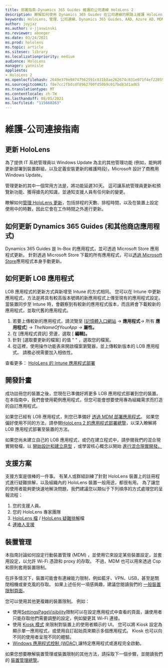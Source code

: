 ```yaml
---
title: 部署指南-Dynamics 365 Guides 維護的公司連線 HoloLens 2
description: 瞭解如何使用 Dynamics 365 Guides 在公司連線的網路上維護 HoloLens 2 的裝置。
keywords: HoloLens、管理、公司連線、Dynamics 365 Guides、AAD、Azure AD、MDM、行動裝置管理
author: joyjaz
ms.author: v-jjaswinski
ms.reviewer: aboeger
ms.date: 03/24/2021
ms.prod: hololens
ms.topic: article
ms.sitesec: library
ms.localizationpriority: medium
audience: HoloLens
manager: yannisle
appliesto:
- HoloLens 2
ms.openlocfilehash: 2649e370e98747562591c031b8ae262674c831e071f4ef228557dda66d2dc768
ms.sourcegitcommit: f8e7cc2fbdcdf8962700fd50b9c017bd83d1ad65
ms.translationtype: MT
ms.contentlocale: zh-TW
ms.lasthandoff: 08/05/2021
ms.locfileid: "115660263"
---
```

# <a name="maintain---corporate-connected-guide"></a>維護-公司連接指南

## <a name="update-hololens"></a>更新 HoloLens

為了提供 IT 系統管理員以 Windows Update 為主的其他管理功能 (例如，能夠將更新部署到裝置群組，以及定義安裝更新的維護時段)，Microsoft 設計了商務用 Windows Update。

管理更新的其中一個常用方法是，將功能延遲30天。 這可讓系統管理員更新和預覽新功能、獲得搶先的知識，並通知支援人員有任何新的變更。

瞭解如何[管理 HoloLens 更新](/hololens/hololens-updates)，包括排程的天數、排程時間，以及在裝置上設定使用中的時數，因此它會在工作時間之外進行更新。

## <a name="how-to-update-dynamics-365-guides-and-other-store-apps"></a>如何更新 Dynamics 365 Guides (和其他商店應用程式) 

Dynamics 365 Guides 是 In-Box 的應用程式，並可透過 Microsoft Store 應用程式更新。 針對透過 Microsoft Store 下載的所有應用程式，可以[透過 Microsoft Store](/hololens/holographic-store-apps#update-apps)應用程式本身手動更新。

## <a name="how-to-update-lob-apps"></a>如何更新 LOB 應用程式

LOB 應用程式的更新方式與新增至 Intune 的方式相同。 您可以在 Intune 中更新應用程式，方法是將具有較高版本號碼的新應用程式上傳至現有的應用程式設定。 當裝置同步至 Intune 時，會觀察到有較新的應用程式版本，而且將會下載較新的應用程式，並取代舊的應用程式。

1. 若要上傳較新的應用程式，請流覽至 [[記憶體入口網站](https://endpoint.microsoft.com/#home)  ->  **應用程式**-> 所有 **應用程式**]  ->  *TheNameOfYourApp*  ->  **屬性。**
2. 在 [應用程式資訊] 旁邊，選取 [ **編輯]。**
3. 針對 [選取要更新的檔案] 的值 &quot; &quot; ，選取您的檔案。
4. 從這裡，使用操作功能表來開啟檔案瀏覽器，並上傳較新版本的 LOB 應用程式。 請務必視需要加入相依性。

查看更多： [HoloLens 的 Intune 應用程式部署](/hololens/app-deploy-intune)

## <a name="development-plan"></a>開發計畫

成功註冊您的裝置之後，您現在已準備好將更多 LOB 應用程式部署到您的裝置。 在本指南中，我們會使用範例應用程式，但您可能會想要使用專為組織需求而打造的自訂應用程式。

如果您已經有 LOB 應用程式，則您已準備好 [透過 MDM 部署應用程式](/hololens/app-deploy-intune)。 如果您偏好使用不同的方法，請參閱[HoloLens 2 的應用程式部署總覽](/hololens/app-deploy-overview)，以深入瞭解將 LOB 應用程式部署至裝置的方法。

如果您尚未建立自己的 LOB 應用程式，或仍在建立程式中，請參閱我們的混合現實開發檔，以 [開始設計和建立原型](/windows/mixed-reality/design/design) ，或學習核心概念以開始 [進行混合現實開發。](/windows/mixed-reality/discover/get-started-with-mr)

## <a name="support-plan"></a>支援方案

支援方案是很棒的一件事。 有某人或群組訓練了針對 HoloLens 裝置上的註冊程式進行疑難排解，以及組織內的 HoloLens 裝置一般用途，都很有用。 為了讓您的使用者能夠更快速地解決問題，我們建議您以類似于下列順序的方式處理您的呈報流程：

1. 您的支援人員。
2. 您的 HoloLens 專家團隊
3. [HoloLens 檔](/hololens/)  / [HoloLens 疑難排解](/hololens/hololens-troubleshooting)檔
4. [連絡人支援](https://support.serviceshub.microsoft.com/supportforbusiness/create?sapId=e9391227-fa6d-927b-0fff-f96288631b8f)

## <a name="device-management"></a>裝置管理

本指南討論如何設定行動裝置管理 (MDM) ，並使用它來設定某些裝置設定，並套用設定，以允許 Wi-Fi 憑證和 proxy 的存取。 不過，MDM 也可以用來透過 Csp 和原則套用裝置限制。

在許多情況下，裝置可能會有連線能力限制，例如藍牙、VPN、USB，甚至是關閉相機或麥克風的存取。 如果上述任何一項感興趣，建議您閱讀我們的 [一般裝置限制頁面](/hololens/hololens-common-device-restrictions)。

您可以使用其他更複雜的裝置限制。 例如：

- 使用[SettingsPageVisibility](/hololens/settings-uri-list)限制可以在設定應用程式中查看的頁面，讓使用者只能存取他們需要調整的設定，例如變更其 Wi-Fi 連接。
- 使用 [Kiosk 模式](/hololens/hololens-kiosk) 來限制對裝置上的使用者顯示的 UI。 您可以將 Kiosk 設定為顯示單一應用程式，或使用自訂起始頁來顯示多個應用程式。 Kiosk 也可以向不同的使用者呈現不同的體驗。
- [Windows 應用程式控制 (WDAC) ](/hololens/windows-defender-application-control-wdac)讓特定應用程式或進程完全啟動。

如果您想要瞭解裝置管理或裝置限制的其他方法，請採取下一個步驟，並閱讀我們的 [裝置管理總覽](/hololens/hololens-csp-policy-overview)。





